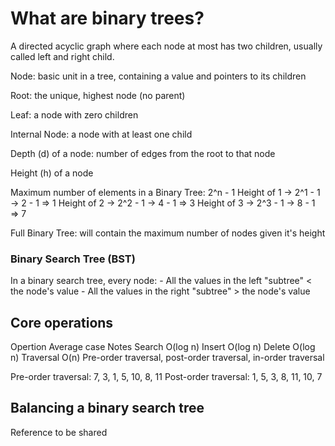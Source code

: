 # What are binary trees?

A directed acyclic graph where each node at most has two children, usually called left and right child.

Node: basic unit in a tree, containing a value and pointers to its children

Root: the unique, highest node (no parent)

Leaf: a node with zero children

Internal Node: a node with at least one child

Depth (d) of a node: number of edges from the root to that node

Height (h) of a node


Maximum number of elements in a Binary Tree: 2^n - 1
Height of 1 -> 2^1 - 1 -> 2 - 1 => 1
Height of 2 -> 2^2 - 1 -> 4 - 1 => 3
Height of 3 -> 2^3 - 1 -> 8 - 1 => 7


Full Binary Tree: will contain the maximum number of nodes given it's height

### Binary Search Tree (BST)
In a binary search tree, every node:
    - All the values in the left "subtree" < the node's value
    - All the values in the right "subtree" > the node's value


## Core operations

Opertion            Average case        Notes
Search              O(log n)
Insert              O(log n)
Delete              O(log n)
Traversal           O(n)                    Pre-order traversal, post-order traversal, in-order traversal


Pre-order traversal: 7, 3, 1, 5, 10, 8, 11
Post-order traversal: 1, 5, 3, 8, 11, 10, 7

## Balancing a binary search tree

Reference to be shared

